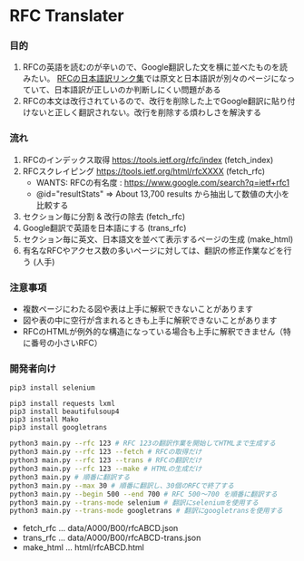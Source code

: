 
# RFC Translater

### 目的
1. RFCの英語を読むのが辛いので、Google翻訳した文を横に並べたものを読みたい。
[RFCの日本語訳リンク集](https://www.nic.ad.jp/ja/tech/rfc-jp-links.html)では原文と日本語訳が別々のページになっていて、日本語訳が正しいのか判断しにくい問題がある
2. RFCの本文は改行されているので、改行を削除した上でGoogle翻訳に貼り付けないと正しく翻訳されない。改行を削除する煩わしさを解決する

### 流れ
1. RFCのインデックス取得 https://tools.ietf.org/rfc/index (fetch_index)
1. RFCスクレイピング https://tools.ietf.org/html/rfcXXXX (fetch_rfc)
    - WANTS: RFCの有名度 : https://www.google.com/search?q=ietf+rfc1
    - @id="resultStats" => About 13,700 results から抽出して数値の大小を比較する
2. セクション毎に分割 & 改行の除去 (fetch_rfc)
3. Google翻訳で英語を日本語にする (trans_rfc)
4. セクション毎に英文、日本語文を並べて表示するページの生成 (make_html)
5. 有名なRFCやアクセス数の多いページに対しては、翻訳の修正作業などを行う (人手)

### 注意事項
- 複数ページにわたる図や表は上手に解釈できないことがあります
- 図や表の中に空行が含まれるときも上手に解釈できないことがあります
- RFCのHTMLが例外的な構造になっている場合も上手に解釈できません（特に番号の小さいRFC）

### 開発者向け

```
pip3 install selenium
```

```
pip3 install requests lxml
pip3 install beautifulsoup4
pip3 install Mako
pip3 install googletrans
```

```bash
python3 main.py --rfc 123 # RFC 123の翻訳作業を開始してHTMLまで生成する
python3 main.py --rfc 123 --fetch # RFCの取得だけ
python3 main.py --rfc 123 --trans # RFCの翻訳だけ
python3 main.py --rfc 123 --make # HTMLの生成だけ
python3 main.py # 順番に翻訳する
python3 main.py --max 30 # 順番に翻訳し、30個のRFCで終了する
python3 main.py --begin 500 --end 700 # RFC 500〜700 を順番に翻訳する
python3 main.py --trans-mode selenium # 翻訳にseleniumを使用する
python3 main.py --trans-mode googletrans # 翻訳にgoogletransを使用する
```

- fetch_rfc ... data/A000/B00/rfcABCD.json
- trans_rfc ... data/A000/B00/rfcABCD-trans.json
- make_html ... html/rfcABCD.html
